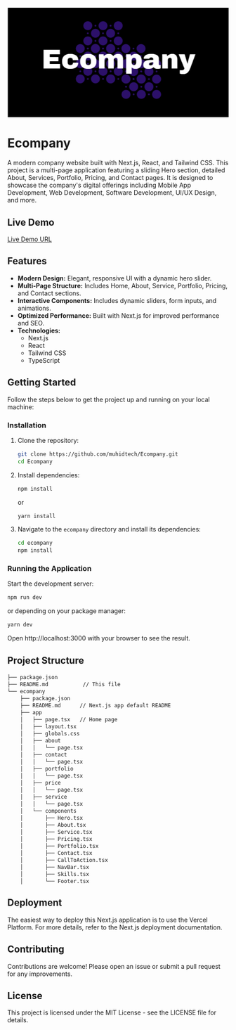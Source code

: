 ![My Logo](./public/ecompany.png)

# Ecompany

A modern company website built with Next.js, React, and Tailwind CSS. This project is a multi-page application featuring a sliding Hero section, detailed About, Services, Portfolio, Pricing, and Contact pages. It is designed to showcase the company's digital offerings including Mobile App Development, Web Development, Software Development, UI/UX Design, and more.

## Live Demo

[Live Demo URL](https://ecompanys.netlify.app)

## Features

- **Modern Design:** Elegant, responsive UI with a dynamic hero slider.
- **Multi-Page Structure:** Includes Home, About, Service, Portfolio, Pricing, and Contact sections.
- **Interactive Components:** Includes dynamic sliders, form inputs, and animations.
- **Optimized Performance:** Built with Next.js for improved performance and SEO.
- **Technologies:**
  - Next.js
  - React
  - Tailwind CSS
  - TypeScript

## Getting Started

Follow the steps below to get the project up and running on your local machine:

### Installation

1. Clone the repository:

   ```bash
   git clone https://github.com/muhidtech/Ecompany.git
   cd Ecompany
   ```

2. Install dependencies:

   ```bash
   npm install
   ```

   or

   ```bash
   yarn install
   ```

3. Navigate to the `ecompany` directory and install its dependencies:

   ```bash
   cd ecompany
   npm install
   ```

### Running the Application

Start the development server:

```bash
npm run dev
```

or depending on your package manager:

```bash
yarn dev
```

Open http://localhost:3000 with your browser to see the result.

## Project Structure

```
├── package.json
├── README.md           // This file 
└── ecompany
    ├── package.json
    ├── README.md      // Next.js app default README
    ├── app
    │   ├── page.tsx   // Home page
    │   ├── layout.tsx
    │   ├── globals.css
    │   ├── about
    │   │   └── page.tsx
    │   ├── contact
    │   │   └── page.tsx
    │   ├── portfolio
    │   │   └── page.tsx
    │   ├── price
    │   │   └── page.tsx
    │   ├── service
    │   │   └── page.tsx
    │   └── components
    │       ├── Hero.tsx
    │       ├── About.tsx
    │       ├── Service.tsx
    │       ├── Pricing.tsx
    │       ├── Portfolio.tsx
    │       ├── Contact.tsx
    │       ├── CallToAction.tsx
    │       ├── NavBar.tsx
    │       ├── Skills.tsx
    │       └── Footer.tsx
```

## Deployment

The easiest way to deploy this Next.js application is to use the Vercel Platform. For more details, refer to the Next.js deployment documentation.

## Contributing

Contributions are welcome! Please open an issue or submit a pull request for any improvements.

## License

This project is licensed under the MIT License - see the LICENSE file for details.